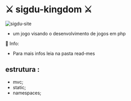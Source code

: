 # ⚔️ sigdu-kingdom ⚔️
<img src="https://i.ibb.co/8jBQqK1/sigdu-site.png" alt="sigdu-site" border="0">

- um jogo visando o desenvolvimento de jogos em php   

📝 Info:

- Para mais infos leia na pasta read-mes

## estrutura :
 - mvc;
 - static;
 - namespaces;



 
